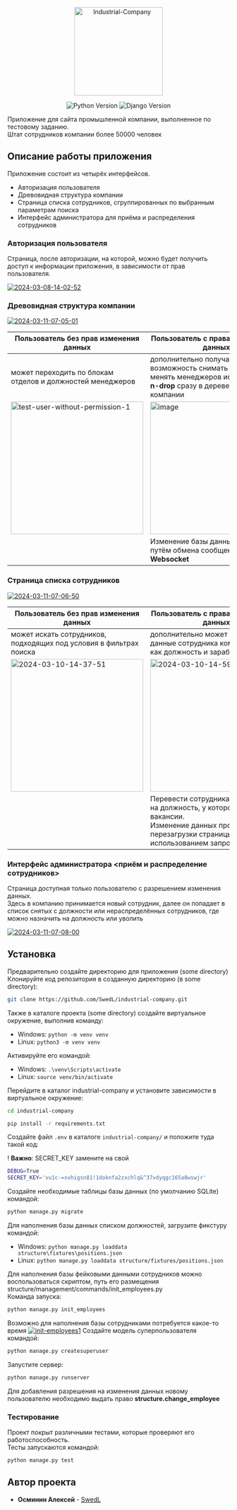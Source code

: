 <p align="center"><img src="https://i.ibb.co/xYsQMXR/Industrial-Company.png" alt="Industrial-Company" border="0" width="200"></p>

<p align="center">
   <img src="https://img.shields.io/badge/Pyhton-3.11-orange)" alt="Python Version">
   <img src="https://img.shields.io/badge/Django-5.0.3-E86F00" alt="Django Version">
</p>

<p>Приложение для сайта промышленной компании, выполненное по тестовому заданию. <br>
Штат сотрудников компании более 50000 человек</p>


## Описание работы приложения
Приложение состоит из четырёх интерфейсов. 

* Авторизация пользователя
* Древовидная структура компании
* Страница списка сотрудников, сгруппированных по выбранным параметрам поиска
* Интерфейс администратора для приёма и распределения сотрудников

### Авторизация пользователя
Страница, после авторизации, на которой, можно будет получить доступ к информации приложения, в зависимости от прав пользователя.

<a href="https://ibb.co/Ph7QmCY"><img src="https://i.ibb.co/d2dgWKc/2024-03-08-14-02-52.png" alt="2024-03-08-14-02-52" border="0"></a>

### Древовидная структура компании

<a href="https://ibb.co/nMPZBbq"><img src="https://i.ibb.co/HTh1CVL/2024-03-11-07-05-01.png" alt="2024-03-11-07-05-01" border="0"></a>

<table>
   <thead>
   <tr>
      <th scope="col" style="width:50%">Пользователь без прав изменения данных</th>
      <th scope="col" style="width:50%">Пользователь с правами изменения данных</th>
   </tr>
   </thead>
   <tbody>
      <tr>
         <td>
            может переходить по блокам отделов и должностей менеджеров
         </td>
         <td>
            дополнительно получает возможность снимать с должности и менять менеджеров используя <span style="font-weight: bold">drag-n-drop</span> сразу в дереве структуры компании
         </td>
      </tr>
      <tr>
         <td>
            <a href="https://ibb.co/fqFCRxQ"><img src="https://i.ibb.co/gm9D1R6/test-user-without-permission-1.gif" alt="test-user-without-permission-1" border="0" width="300"></a>
         </td>
         <td>
            <a href="https://ibb.co/9T4qgt2"><img src="https://i.ibb.co/J7pztQ2/image.gif" alt="image" border="0" width="300"></a>
         </td>
      </tr>
      <tr>
         <td>
         </td>
         <td>
            Изменение базы данных происходит путём обмена сообщений канала <span style="font-weight: bold">Websocket</span>
         </td>
      </tr>
   </tbody>
</table>

### Страница списка сотрудников
<a href="https://ibb.co/s5jpDFV"><img src="https://i.ibb.co/TKcDnHg/2024-03-11-07-06-50.png" alt="2024-03-11-07-06-50" border="0"></a>
<table>
   <thead>
   <tr>
      <th scope="col" style="width:50%">Пользователь без прав изменения данных</th>
      <th scope="col" style="width:50%">Пользователь с правами изменения данных</th>
   </tr>
   </thead>
   <tbody>
      <tr>
         <td>
            может искать сотрудников, подходящих под условия в фильтрах поиска
         </td>
         <td>
            дополнительно может изменять данные сотрудника компании, такие как должность и заработную плату
         </td>
      </tr>
      <tr>
         <td>
            <a href="https://ibb.co/znMLSJW"><img src="https://i.ibb.co/HFSMrdL/2024-03-10-14-37-51.gif" alt="2024-03-10-14-37-51" border="0" width="300"></a>
         </td>
         <td>
            <a href="https://ibb.co/hYsHQn8"><img src="https://i.ibb.co/9Zn2KfY/2024-03-10-14-59-47.gif" alt="2024-03-10-14-59-47" border="0" width="300"></a>
         </td>
      </tr>
      <tr>
         <td>
         </td>
         <td>
            Перевести сотрудника можно только на должность, у которой есть вакансии. <br>
            Изменение данных происходит без перезагрузки страницы с использованием запросов <span style="font-weight: bold">AJAX</span>
         </td>
      </tr>
   </tbody>
</table>

### Интерфейс администратора <приём и распределение сотрудников>
Страница доступная только пользователю с разрешением изменения данных. <br>
Здесь в компанию принимается новый сотрудник, далее он попадает в список снятых с должности или нераспределённых сотрудников, где можно назначить на должность или уволить

<a href="https://ibb.co/hFk6hyk"><img src="https://i.ibb.co/yFD9GXD/2024-03-11-07-08-00.png" alt="2024-03-11-07-08-00" border="0"></a>


## Установка

Предварительно создайте директорию для приложения (some directory)<br>
Клонируйте код репозитория в созданную директорию (в some directory):
```sh
git clone https://github.com/SwedL/industrial-company.git
```
Также в каталоге проекта (some directory) создайте виртуальное окружение, выполнив команду:

- Windows: `python -m venv venv`
- Linux: `python3 -m venv venv`

Активируйте его командой:

- Windows: `.\venv\Scripts\activate`
- Linux: `source venv/bin/activate`


Перейдите в каталог industrial-company и установите зависимости в виртуальное окружение:
```sh
cd industrial-company
```
```sh
pip install -r requirements.txt
```

Создайте файл `.env` в каталоге
`industrial-company/` и положите туда такой код:

! **Важно**: SECRET_KEY замените на свой
```sh
DEBUG=True
SECRET_KEY='vu1c-=svhigsn81!1doknfa2zxchlq&^37vdyqgc165a8wswjr'
```

Создайте необходимые таблицы базы данных (по умолчанию SQLite) командой:
```sh
python manage.py migrate
```

Для наполнения базы данных списком должностей, загрузите фикстуру командой:

- Windows: `python manage.py loaddata structure\fixtures\positions.json`
- Linux: `python manage.py loaddata structure/fixtures/positions.json`

Для наполнения базы фейковыми данными сотрудников можно воспользоваться скриптом, путь его размещения structure/management/commands/init_employees.py<br>
Команда запуска:
```sh
python manage.py init_employees
```
Возможно для наполнения базы сотрудниками потребуется какое-то время
<a href="https://ibb.co/N1HcPRr"><img src="https://i.ibb.co/RhVRm8N/init-employees1.png" alt="init-employees1" border="0"></a>
Создайте модель суперпользователя командой:
```sh
python manage.py createsuperuser
```

Запустите сервер:
```sh
python manage.py runserver
```
Для добавления разрешения на изменения данных новому пользователю необходимо выдать право **structure.change_employee**

### Тестирование

Проект покрыт различными тестами, которые проверяют его работоспособность.<br>
Тесты запускаются командой:
```sh
python manage.py test
```
## Автор проекта

* **Осминин Алексей** - [SwedL](https://github.com/SwedL)

